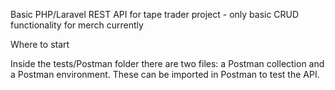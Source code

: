 
Basic PHP/Laravel REST API for tape trader project - only basic CRUD functionality for merch currently

Where to start

Inside the tests/Postman folder there are two files: a Postman collection and a Postman environment. These can be imported in Postman to test the API.

